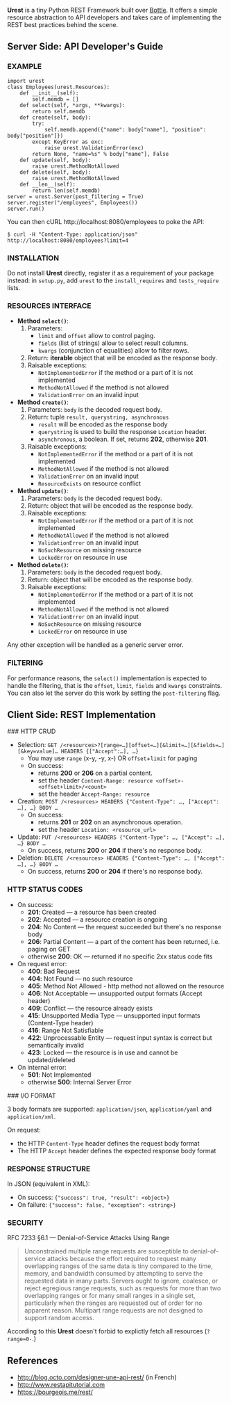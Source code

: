 
**Urest** is a tiny Python REST Framework built over [Bottle](http://bottlepy.org/docs/dev/index.html).
It offers a simple resource abstraction to API developers
and takes care of implementing the REST best practices behind the scene.


Server Side: API Developer's Guide
----------------------------------

### EXAMPLE

	import urest
	class Employees(urest.Resources):
		def __init__(self):
			self.memdb = []
		def select(self, *args, **kwargs):
			return self.memdb
		def create(self, body):
			try:
				self.memdb.append({"name": body["name"], "position": body["position"]})
			except KeyError as exc:
				raise urest.ValidationError(exc)
			return None, "name=%s" % body["name"], False
		def update(self, body):
			raise urest.MethodNotAllowed
		def delete(self, body):
			raise urest.MethodNotAllowed
		def __len__(self):
			return len(self.memdb)
	server = urest.Server(post_filtering = True)
	server.register("/employees", Employees())
	server.run()

You can then cURL http://localhost:8080/employees to poke the API:

	$ curl -H "Content-Type: application/json" http://localhost:8080/employees?limit=4

### INSTALLATION

Do not install **Urest** directly, register it as a requirement of your package instead:
in `setup.py`, add `urest` to the `install_requires` and `tests_require` lists.

### RESOURCES INTERFACE

  * **Method `select()`**:
    1. Parameters:
       * `limit` and `offset` allow to control paging.
       * `fields` (list of strings) allow to select result columns.
       * `kwargs` (conjunction of equalities) allow to filter rows.
    2. Return: **iterable** object that will be encoded as the response body.
    3. Raisable exceptions:
       * `NotImplementedError` if the method or a part of it is not implemented
       * `MethodNotAllowed` if the method is not allowed
       * `ValidationError` on an invalid input
  * **Method `create()`**:
    1. Parameters: `body` is the decoded request body.
    2. Return: tuple `result, querystring, asynchronous`
       * `result` will be encoded as the response body
       * `querystring` is used to build the response `Location` header.
       * `asynchronous`, a boolean. If set, returns **202**, otherwise **201**.
    3. Raisable exceptions:
       * `NotImplementedError` if the method or a part of it is not implemented
       * `MethodNotAllowed` if the method is not allowed
       * `ValidationError` on an invalid input
       * `ResourceExists` on resource conflict
  * **Method `update()`**:
    1. Parameters: `body` is the decoded request body.
    2. Return: object that will be encoded as the response body.
    3. Raisable exceptions:
       * `NotImplementedError` if the method or a part of it is not implemented
       * `MethodNotAllowed` if the method is not allowed
       * `ValidationError` on an invalid input
       * `NoSuchResource` on missing resource
       * `LockedError` on resource in use
  * **Method `delete()`**:
    1. Parameters: `body` is the decoded request body.
    2. Return: object that will be encoded as the response body.
    3. Raisable exceptions:
       * `NotImplementedError` if the method or a part of it is not implemented
       * `MethodNotAllowed` if the method is not allowed
       * `ValidationError` on an invalid input
       * `NoSuchResource` on missing resource
       * `LockedError` on resource in use

Any other exception will be handled as a generic server error.

### FILTERING

For performance reasons, the `select()` implementation is expected to handle the filtering,
that is the `offset`, `limit`, `fields` and `kwargs` constraints.
You can also let the server do this work by setting the `post-filtering` flag.


Client Side: REST Implementation
--------------------------------

### HTTP CRUD

  * Selection: `GET /<resources>?[range=…][offset=…][&limit=…][&fields=…][&key=value]… HEADERS {["Accept":…], …}`
    - You may use `range` (x-y, -y, x-) OR `offset`+`limit` for paging
    - On success:
      * returns **200** or **206** on a partial content.
      * set the header `Content-Range: resource <offset>-<offset+limit>/<count>`
      * set the header `Accept-Range: resource`
  * Creation: `POST /<resources> HEADERS {"Content-Type": …, ["Accept": …], …} BODY …`
    - On success:
      * returns **201** or **202** on an asynchronous operation.
      * set the header `Location: <resource_url>`
  * Update: `PUT /<resources> HEADERS {"Content-Type": …, ["Accept": …], …} BODY …`
    - On success, returns **200** or **204** if there's no response body.
  * Deletion: `DELETE /<resources> HEADERS {"Content-Type": …, ["Accept": …], …} BODY …`
    - On success, returns **200** or **204** if there's no response body.

### HTTP STATUS CODES

  * On success:
    * **201**: Created — a resource has been created
    * **202**: Accepted — a resource creation is ongoing
    * **204**: No Content — the request succeeded but there's no response body
    * **206**: Partial Content — a part of the content has been returned, i.e. paging on GET
    * otherwise **200**: OK — returned if no specific 2xx status code fits
  * On request error:
    * **400**: Bad Request
    * **404**: Not Found — no such resource
    * **405**: Method Not Allowed - http method not allowed on the resource
    * **406**: Not Acceptable — unsupported output formats (Accept header)
    * **409**: Conflict — the resource already exists
    * **415**: Unsupported Media Type — unsupported input formats (Content-Type header)
    * **416**: Range Not Satisfiable
    * **422**: Unprocessable Entity — request input syntax is correct but semantically invalid
    * **423**: Locked — the resource is in use and cannot be updated/deleted
  * On internal error:
    * **501**: Not Implemented
    * otherwise **500**: Internal Server Error

### I/O FORMAT

3 body formats are supported: `application/json`, `application/yaml` and `application/xml`.

On request:
  * the HTTP `Content-Type` header defines the request body format
  * The HTTP `Accept` header defines the expected response body format

### RESPONSE STRUCTURE

In JSON (equivalent in XML):
  * On success: `{"success": true, "result": <object>}`
  * On failure: `{"success": false, "exception": <string>}`

### SECURITY 

RFC 7233 §6.1 — Denial-of-Service Attacks Using Range

> Unconstrained multiple range requests are susceptible to denial-of-service
> attacks because the effort required to request many overlapping ranges of
> the same data is tiny compared to the time, memory, and bandwidth consumed
> by attempting to serve the requested data in many parts. Servers ought to
> ignore, coalesce, or reject egregious range requests, such as requests for
> more than two overlapping ranges or for many small ranges in a single set,
> particularly when the ranges are requested out of order for no apparent
> reason. Multipart range requests are not designed to support random access.

According to this **Urest** doesn't forbid to explictly fetch all resources (`?range=0-`.)


References
----------

  * http://blog.octo.com/designer-une-api-rest/ (in French)
  * http://www.restapitutorial.com
  * https://bourgeois.me/rest/

